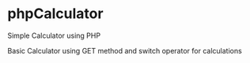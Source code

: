 # phpCalculator
Simple Calculator using PHP

Basic Calculator using GET method and switch operator for calculations
